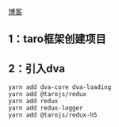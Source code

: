 [博客](https://juejin.im/post/5bb1766d5188255c3272cdd0)

## 1：taro框架创建项目

## 2：引入dva
```
yarn add dva-core dva-loading
yarn add @tarojs/redux
yarn add redux
yarn add redux-logger
yarn add @tarojs/redux-h5
```
